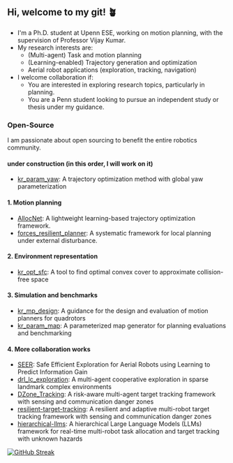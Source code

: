 ## Hi, welcome to my git! :potted_plant:

- I'm a Ph.D. student at Upenn ESE, working on motion planning, with the supervision of Professor Vijay Kumar.
- My research interests are:
  - (Multi-agent) Task and motion planning
  - (Learning-enabled) Trajectory generation and optimization
  - Aerial robot applications (exploration, tracking, navigation)
- I welcome collaboration if:
  - You are interested in exploring research topics, particularly in planning.
  - You are a Penn student looking to pursue an independent study or thesis under my guidance.
  
### Open-Source

I am passionate about open sourcing to benefit the entire robotics community.

#### under construction (in this order, I will work on it)

- [kr_param_yaw](https://github.com/KumarRobotics/kr_param_yaw): A trajectory optimization method with global yaw parameterization


#### 1. Motion planning 

- [AllocNet](https://github.com/KumarRobotics/AllocNet): A lightweight learning-based trajectory optimization framework.
- [forces_resilient_planner](https://github.com/ZJU-FAST-Lab/forces_resilient_planner): A systematic framework for local planning under external disturbance.

#### 2. Environment representation

- [kr_opt_sfc](https://github.com/KumarRobotics/kr_opt_sfc): A tool to find optimal convex cover to approximate collision-free space

#### 3. Simulation and benchmarks

- [kr_mp_design](https://github.com/KumarRobotics/kr_mp_design): A guidance for the design and evaluation of motion planners for quadrotors
- [kr_param_map](https://github.com/KumarRobotics/kr_param_map): A parameterized map generator for planning evaluations and benchmarking

#### 4. More collaboration works 

- [SEER](https://github.com/tyuezhan/SEER): Safe Efficient Exploration for Aerial Robots using Learning to Predict Information Gain
- [drl_lc_exploration](https://github.com/M4D-SC1ENTIST/drl_lc_exploration): A multi-agent cooperative exploration in sparse landmark complex environments
- [DZone_Tracking](https://github.com/Zhourobotics/DZone_Tracking): A risk-aware multi-agent target tracking framework with sensing and communication danger zones
- [resilient-target-tracking](https://github.com/Zhourobotics/resilient-target-tracking): A resilient and adaptive multi-robot target tracking framework with sensing and communication danger zones
- [hierarchical-llms](https://github.com/Zhourobotics/hierarchical-llms): A hierarchical Large Language Models (LLMs) framework for real-time multi-robot task allocation and target tracking with unknown hazards


<!---
[![Top Langs](https://github-readme-stats.vercel.app/api/top-langs/?username=yuwei-wu)](https://github.com/anuraghazra/github-readme-stats)
--->

[![GitHub Streak](https://streak-stats.demolab.com/?user=DenverCoder1)](https://git.io/streak-stats)
